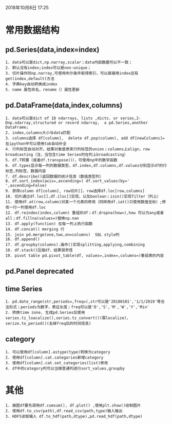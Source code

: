 2018年10月8日
17:25

# 常用数据结构
## pd.Series(data,index=index)
	1. data可以是dict,np.narray,scalar；data内部数据可以不一致；
	2. 默认没有index;index可以是non-unique；
	3. 切片操作同np.narray,可使用布尔条件取得索引，可以直接用index还有get(index,default)方法
	4. 字典key自动转换成index
	5. name 属性命名，rename（）属性更新
## pd.DataFrame(data,index,columns)
	1. data可以是dict of 1D ndarrays, lists ,dicts. or series,2-Dnp.ndarray,structured or record ndarray,  a pd.Series,another DataFrame;
    2. index,columns大小与data匹配
	3. columns选择 df[column],  delete df.pop(column), add df[newColumns]=在ipython中可以使用tab自动补全
	4. 行列标签自动对齐，结果对象是原来行列标签的union；columns上align，row broadcasting（注，当包含time Series时在列上broadcasting）
	5. df.T转置（或者df.transpose()），可使用np中的数学函数
	6. df.types显示每一列的数据类型，df.index,df.columns,df.values分别显示df的行标签,列标签，数据内容
	7. df.describe()返回数据的统计信息（数值类型列）
	8. df.sort_index(axis=,ascending=) df.sort_values(by=' ',ascending=False)
	9. 获得column df[column], row切片[]，row选择df.loc[row,columns]
	10. 切片通过df.loc[],df.iloc[]实现，以及boolean；isin()实现filter（列上）
	11. 使用df.at(row,column)对某一个元素的修改（同样用df.iat()只使用数值坐标）;修改一行一列使用df.loc
	12. df.reindex(index,column) 重组织df；df.dropna(how=),how 可以为any或者all；df.fillna(values=)替换np.nan
	13. df.apply(function) 在每一列上执行函数
	14. df.concat() merging 行
	15. join pd.merge(one,two,on=columns)  SQL style列
	16. df.append()
	17. df.groupby(columns).操作()实现splitting,applying,combining
	18. df.stack()压缩df，结果很奇怪
	19. pivot table pd.pivot_table(df, values=,index=,columns=)重组表的内容
	
## pd.Panel  deprecated
## time Series
    1. pd.date_range(str,periods=,freq=),str可以是'20180101','1/1/2019'等合法形式；periods为数字，表征长度；freq可以是'D','S','M','W','Y','Min'
    2. 转换time zone, 生成pd.Series后使用series.tz_loacalize(),series.tz_convert()(需localize)，serize.to_period()(去掉freq后的时间信息)
## category
    1. 可以使用df[column].astype(type)转换为category
    2. 使用df[column].cat.categories新增category
    3. 使用df[column].cat.set_categories(list)修改
    4. df中的category列可以当做普通列进行sort_values,groupby
# 其他
    1. 画图df要先调用df.cumsum(), df.plot() ,使用plt.show()绘制图片
    2. 使用df.to_csv(path),df.read_csv(path,type)输入输出
    3. HDF5读取输入 df.to_hdf(path,dtype),pd.read_hdf(path,dtype)
